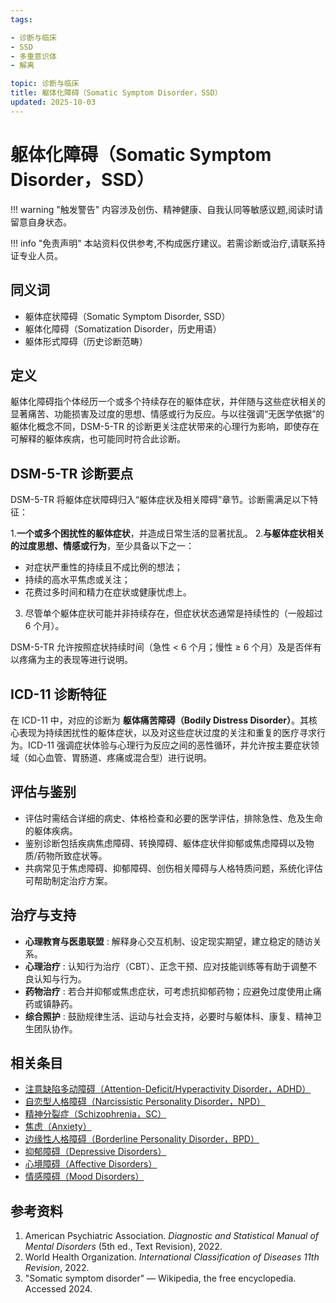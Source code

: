 ```yaml
---
tags:

- 诊断与临床
- SSD
- 多重意识体
- 解离

topic: 诊断与临床
title: 躯体化障碍（Somatic Symptom Disorder，SSD）
updated: 2025-10-03
---
```


# 躯体化障碍（Somatic Symptom Disorder，SSD）

!!! warning "触发警告"
    内容涉及创伤、精神健康、自我认同等敏感议题,阅读时请留意自身状态。

!!! info "免责声明"
    本站资料仅供参考,不构成医疗建议。若需诊断或治疗,请联系持证专业人员。

## 同义词

- 躯体症状障碍（Somatic Symptom Disorder, SSD）
- 躯体化障碍（Somatization Disorder，历史用语）
- 躯体形式障碍（历史诊断范畴）

## 定义

躯体化障碍指个体经历一个或多个持续存在的躯体症状，并伴随与这些症状相关的显著痛苦、功能损害及过度的思想、情感或行为反应。与以往强调“无医学依据”的躯体化概念不同，DSM-5-TR 的诊断更关注症状带来的心理行为影响，即使存在可解释的躯体疾病，也可能同时符合此诊断。

## DSM-5-TR 诊断要点

DSM-5-TR 将躯体症状障碍归入“躯体症状及相关障碍”章节。诊断需满足以下特征：

1.**一个或多个困扰性的躯体症状**，并造成日常生活的显著扰乱。
2.**与躯体症状相关的过度思想、情感或行为**，至少具备以下之一：

   - 对症状严重性的持续且不成比例的想法；
   - 持续的高水平焦虑或关注；
   - 花费过多时间和精力在症状或健康忧虑上。
3. 尽管单个躯体症状可能并非持续存在，但症状状态通常是持续性的（一般超过 6 个月）。

DSM-5-TR 允许按照症状持续时间（急性 < 6 个月；慢性 ≥ 6 个月）及是否伴有以疼痛为主的表现等进行说明。

## ICD-11 诊断特征

在 ICD-11 中，对应的诊断为 **躯体痛苦障碍（Bodily Distress Disorder）**。其核心表现为持续困扰性的躯体症状，以及对这些症状过度的关注和重复的医疗寻求行为。ICD-11 强调症状体验与心理行为反应之间的恶性循环，并允许按主要症状领域（如心血管、胃肠道、疼痛或混合型）进行说明。

## 评估与鉴别

- 评估时需结合详细的病史、体格检查和必要的医学评估，排除急性、危及生命的躯体疾病。
- 鉴别诊断包括疾病焦虑障碍、转换障碍、躯体症状伴抑郁或焦虑障碍以及物质/药物所致症状等。
- 共病常见于焦虑障碍、抑郁障碍、创伤相关障碍与人格特质问题，系统化评估可帮助制定治疗方案。

## 治疗与支持

- **心理教育与医患联盟** : 解释身心交互机制、设定现实期望，建立稳定的随访关系。
- **心理治疗** : 认知行为治疗（CBT）、正念干预、应对技能训练等有助于调整不良认知与行为。
- **药物治疗** : 若合并抑郁或焦虑症状，可考虑抗抑郁药物；应避免过度使用止痛药或镇静药。
- **综合照护** : 鼓励规律生活、运动与社会支持，必要时与躯体科、康复、精神卫生团队协作。

## 相关条目

- [注意缺陷多动障碍（Attention-Deficit/Hyperactivity Disorder，ADHD）](Attention-Deficit-Hyperactivity-Disorder-ADHD.md)
- [自恋型人格障碍（Narcissistic Personality Disorder，NPD）](Narcissistic-Personality-Disorder-NPD.md)
- [精神分裂症（Schizophrenia，SC）](Schizophrenia-SC.md)
- [焦虑（Anxiety）](Anxiety.md)
- [边缘性人格障碍（Borderline Personality Disorder，BPD）](Borderline-Personality-Disorder-BPD.md)
- [抑郁障碍（Depressive Disorders）](Depressive-Disorders.md)
- [心境障碍（Affective Disorders）](Affective-Disorders.md)
- [情感障碍（Mood Disorders）](Mood-Disorders.md)

## 参考资料

1. American Psychiatric Association. _Diagnostic and Statistical Manual of Mental Disorders_ (5th ed., Text Revision), 2022.
2. World Health Organization. _International Classification of Diseases 11th Revision_, 2022.
3. "Somatic symptom disorder" — Wikipedia, the free encyclopedia. Accessed 2024.
